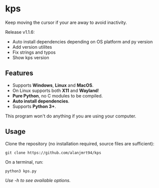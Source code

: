 # kps

Keep moving the cursor if your are away to avoid inactivity.

Release v1.1.6:

* Auto install dependencies depending on OS platform and py version
* Add version utilites
* Fix strings and typos
* Show kps version

## Features

* Supports **Windows**, **Linux** and **MacOS**.
* On Linux supports both **X11** and **Wayland**!
* **Pure Python**, no C modules to be compiled.
* **Auto install dependencies**.
* Supports **Python 3+**.

This program won't do anything if you are using your computer.

## Usage

Clone the repository (no installation required, source files are sufficient):

    git clone https://github.com/alanjmrt94/kps

On a terminal, run:

    python3 kps.py

*Use -h to see available options.*

